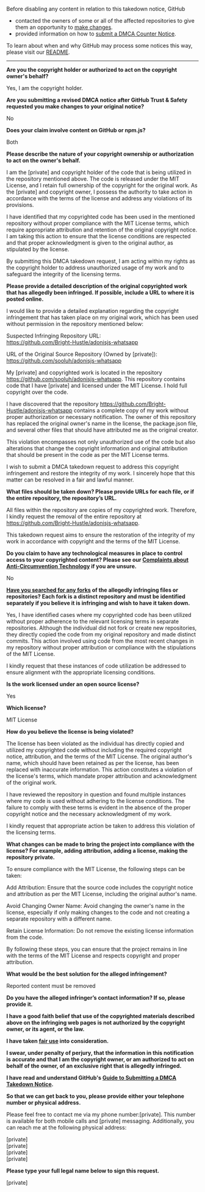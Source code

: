 Before disabling any content in relation to this takedown notice, GitHub
- contacted the owners of some or all of the affected repositories to give them an opportunity to [make changes](https://docs.github.com/en/github/site-policy/dmca-takedown-policy#a-how-does-this-actually-work).
- provided information on how to [submit a DMCA Counter Notice](https://docs.github.com/en/articles/guide-to-submitting-a-dmca-counter-notice).

To learn about when and why GitHub may process some notices this way, please visit our [README](https://github.com/github/dmca/blob/master/README.md#anatomy-of-a-takedown-notice).

---

**Are you the copyright holder or authorized to act on the copyright owner's behalf?**

Yes, I am the copyright holder.

**Are you submitting a revised DMCA notice after GitHub Trust & Safety requested you make changes to your original notice?**

No

**Does your claim involve content on GitHub or npm.js?**

Both

**Please describe the nature of your copyright ownership or authorization to act on the owner's behalf.**

I am the [private] and copyright holder of the code that is being utilized in the repository mentioned above. The code is released under the MIT License, and I retain full ownership of the copyright for the original work. As the [private] and copyright owner, I possess the authority to take action in accordance with the terms of the license and address any violations of its provisions.

I have identified that my copyrighted code has been used in the mentioned repository without proper compliance with the MIT License terms, which require appropriate attribution and retention of the original copyright notice. I am taking this action to ensure that the license conditions are respected and that proper acknowledgment is given to the original author, as stipulated by the license.

By submitting this DMCA takedown request, I am acting within my rights as the copyright holder to address unauthorized usage of my work and to safeguard the integrity of the licensing terms.

**Please provide a detailed description of the original copyrighted work that has allegedly been infringed. If possible, include a URL to where it is posted online.**

I would like to provide a detailed explanation regarding the copyright infringement that has taken place on my original work, which has been used without permission in the repository mentioned below:  

Suspected Infringing Repository URL:  
https://github.com/Bright-Hustle/adonisjs-whatsapp

URL of the Original Source Repository (Owned by [private]):  
https://github.com/sooluh/adonisjs-whatsapp

My [private] and copyrighted work is located in the repository https://github.com/sooluh/adonisjs-whatsapp. This repository contains code that I have [private] and licensed under the MIT License. I hold full copyright over the code.

I have discovered that the repository https://github.com/Bright-Hustle/adonisjs-whatsapp contains a complete copy of my work without proper authorization or necessary notification. The owner of this repository has replaced the original owner's name in the license, the package.json file, and several other files that should have attributed me as the original creator.

This violation encompasses not only unauthorized use of the code but also alterations that change the copyright information and original attribution that should be present in the code as per the MIT License terms.

I wish to submit a DMCA takedown request to address this copyright infringement and restore the integrity of my work. I sincerely hope that this matter can be resolved in a fair and lawful manner.

**What files should be taken down? Please provide URLs for each file, or if the entire repository, the repository’s URL.**

All files within the repository are copies of my copyrighted work. Therefore, I kindly request the removal of the entire repository at https://github.com/Bright-Hustle/adonisjs-whatsapp.

This takedown request aims to ensure the restoration of the integrity of my work in accordance with copyright and the terms of the MIT License.

**Do you claim to have any technological measures in place to control access to your copyrighted content? Please see our <a href="https://docs.github.com/articles/guide-to-submitting-a-dmca-takedown-notice#complaints-about-anti-circumvention-technology">Complaints about Anti-Circumvention Technology</a> if you are unsure.**

No

**<a href="https://docs.github.com/articles/dmca-takedown-policy#b-what-about-forks-or-whats-a-fork">Have you searched for any forks</a> of the allegedly infringing files or repositories? Each fork is a distinct repository and must be identified separately if you believe it is infringing and wish to have it taken down.**

Yes, I have identified cases where my copyrighted code has been utilized without proper adherence to the relevant licensing terms in separate repositories. Although the individual did not fork or create new repositories, they directly copied the code from my original repository and made distinct commits. This action involved using code from the most recent changes in my repository without proper attribution or compliance with the stipulations of the MIT License.

I kindly request that these instances of code utilization be addressed to ensure alignment with the appropriate licensing conditions.

**Is the work licensed under an open source license?**

Yes

**Which license?**

MIT License

**How do you believe the license is being violated?**

The license has been violated as the individual has directly copied and utilized my copyrighted code without including the required copyright notice, attribution, and the terms of the MIT License. The original author's name, which should have been retained as per the license, has been replaced with inaccurate information. This action constitutes a violation of the license's terms, which mandate proper attribution and acknowledgment of the original work.

I have reviewed the repository in question and found multiple instances where my code is used without adhering to the license conditions. The failure to comply with these terms is evident in the absence of the proper copyright notice and the necessary acknowledgment of my work.

I kindly request that appropriate action be taken to address this violation of the licensing terms.

**What changes can be made to bring the project into compliance with the license? For example, adding attribution, adding a license, making the repository private.**

To ensure compliance with the MIT License, the following steps can be taken:

Add Attribution: Ensure that the source code includes the copyright notice and attribution as per the MIT License, including the original author's name.

Avoid Changing Owner Name: Avoid changing the owner's name in the license, especially if only making changes to the code and not creating a separate repository with a different name.

Retain License Information: Do not remove the existing license information from the code.

By following these steps, you can ensure that the project remains in line with the terms of the MIT License and respects copyright and proper attribution.

**What would be the best solution for the alleged infringement?**

Reported content must be removed

**Do you have the alleged infringer’s contact information? If so, please provide it.**

**I have a good faith belief that use of the copyrighted materials described above on the infringing web pages is not authorized by the copyright owner, or its agent, or the law.**

**I have taken <a href="https://www.lumendatabase.org/topics/22">fair use</a> into consideration.**

**I swear, under penalty of perjury, that the information in this notification is accurate and that I am the copyright owner, or am authorized to act on behalf of the owner, of an exclusive right that is allegedly infringed.**

**I have read and understand GitHub's <a href="https://docs.github.com/articles/guide-to-submitting-a-dmca-takedown-notice/">Guide to Submitting a DMCA Takedown Notice</a>.**

**So that we can get back to you, please provide either your telephone number or physical address.**

Please feel free to contact me via my phone number:[private]. This number is available for both mobile calls and [private] messaging. Additionally, you can reach me at the following physical address:  

[private]  
[private]  
[private]  
[private]  

**Please type your full legal name below to sign this request.**

[private]  
